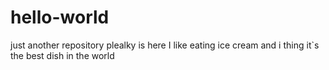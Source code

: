 # hello-world
just another repository
plealky is here
I like eating ice cream and i thing it`s the best dish in the world
